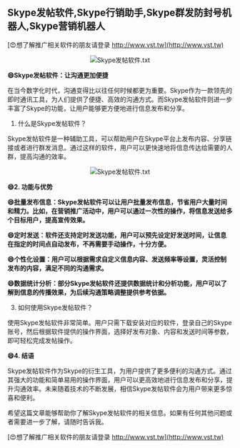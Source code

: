 ## **Skype发帖软件,Skype行销助手,Skype群发防封号机器人,Skype营销机器人**

[😍想了解推广相关软件的朋友请登录 http://www.vst.tw](http://www.vst.tw)

 <center><img src="https://vst.tw/MP4/tuiguang/png/4.png" alt="Skype发帖软件.txt"></center>

**😄Skype发帖软件：让沟通更加便捷**

在当今数字化时代，沟通变得比以往任何时候都更为重要。Skype作为一款领先的即时通讯工具，为人们提供了便捷、高效的沟通方式。而Skype发帖软件则进一步丰富了Skype的功能，让用户能够更方便地进行信息发布和分享。

1. 什么是Skype发帖软件？

Skype发帖软件是一种辅助工具，可以帮助用户在Skype平台上发布内容、分享链接或者进行群发消息。通过这样的软件，用户可以更快速地将信息传达给需要的人群，提高沟通的效率。

 <center><img src="https://vst.tw/MP4/tuiguang/png/4.png" alt="Skype发帖软件.txt"></center>

**😄2. 功能与优势**

**😄批量发布信息：Skype发帖软件可以让用户批量发布信息，节省用户大量时间和精力。比如，在营销推广活动中，用户可以通过一次性的操作，将信息发送给多个目标用户，提高宣传效果。**

**😄定时发送：软件还支持定时发送功能，用户可以预先设定好发送时间，让信息在指定的时间点自动发布，不再需要手动操作，十分方便。**

**😄个性化设置：用户可以根据需求自定义信息内容、发送频率等设置，灵活控制发布的内容，满足不同的沟通需求。**

**😄数据统计分析：部分Skype发帖软件还提供数据统计和分析功能，用户可以了解到信息的传播效果，为后续沟通策略调整提供参考依据。**

3. 如何使用Skype发帖软件？

使用Skype发帖软件非常简单。用户只需下载安装对应的软件，登录自己的Skype账号，然后根据软件提供的操作界面，选择好发布对象、内容和发送时间等参数，即可轻松完成发帖操作。

**😄4. 结语**

Skype发帖软件作为Skype的衍生工具，为用户提供了更多便利的沟通方式。通过其强大的功能和简单易用的操作界面，用户可以更高效地进行信息发布和分享，提升沟通效率。未来随着技术的不断发展，相信Skype发帖软件会为用户带来更多惊喜和便利。

希望这篇文章能够帮助你了解Skype发帖软件的相关信息。如果有任何其他问题或者需要进一步了解，请随时告诉我。

[😍想了解推广相关软件的朋友请登录 http://www.vst.tw](http://www.vst.tw)



